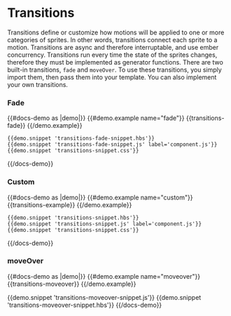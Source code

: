 # Transitions

Transitions define or customize how motions will be applied to one or more categories of sprites. In other words, transitions connect each sprite to a motion. Transitions are async and therefore interruptable, and use ember concurrency. Transitions run every time the state of the sprites changes, therefore they must be implemented as generator functions. There are two built-in transitions, `fade` and `moveOver`. To use these transitions, you simply import them, then pass them into your template. You can also implement your own transitions. 


### Fade

{{#docs-demo as |demo|}}
    {{#demo.example name="fade"}}
      {{transitions-fade}}
    {{/demo.example}}

    {{demo.snippet 'transitions-fade-snippet.hbs'}}
    {{demo.snippet 'transitions-fade-snippet.js' label='component.js'}}
    {{demo.snippet 'transitions-snippet.css'}}
{{/docs-demo}}

### Custom 

{{#docs-demo as |demo|}}
    {{#demo.example name="custom"}}
      {{transitions-example}}
    {{/demo.example}}

    {{demo.snippet 'transitions-snippet.hbs'}}
    {{demo.snippet 'transitions-snippet.js' label='component.js'}}
    {{demo.snippet 'transitions-snippet.css'}}
{{/docs-demo}}

### moveOver

{{#docs-demo as |demo|}}
  {{#demo.example name="moveover"}}
    {{transitions-moveover}}
  {{/demo.example}}

  {{demo.snippet 'transitions-moveover-snippet.js'}}
  {{demo.snippet 'transitions-moveover-snippet.hbs'}}
{{/docs-demo}}


